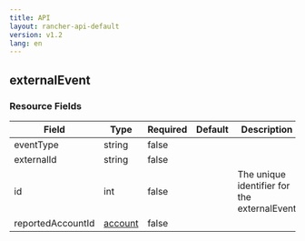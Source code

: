 ```yaml
---
title: API
layout: rancher-api-default
version: v1.2
lang: en
---
```


## externalEvent





### Resource Fields

Field | Type | Required | Default | Description
---|---|---|---|---
eventType | string | false |  | 
externalId | string | false |  | 
id | int | false |  | The unique identifier for the externalEvent
reportedAccountId | [account]({{site.baseurl}}/rancher/{{page.version}}/{{page.lang}}/api/api-resources/account/) | false |  | 

